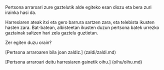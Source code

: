Pertsona arraroari zure gaztelutik alde egiteko esan diozu eta bera zuri irainka hasi da.

Harresiaren ateak itxi eta gero barrura sartzen zara, eta telebista ikusten hasten zara. Bat-batean, albisteetan ikusten duzun pertsona batek urrezko gaztainak saltzen hari zela gaztelu guztietan.

Zer egiten duzu orain?

[Pertsona arraroaren bila joan zaldiz.] (zaldi/zaldi.md)

[Pertsona arraroari deitu harresiaren gainetik oihu.] (oihu/oihu.md)
